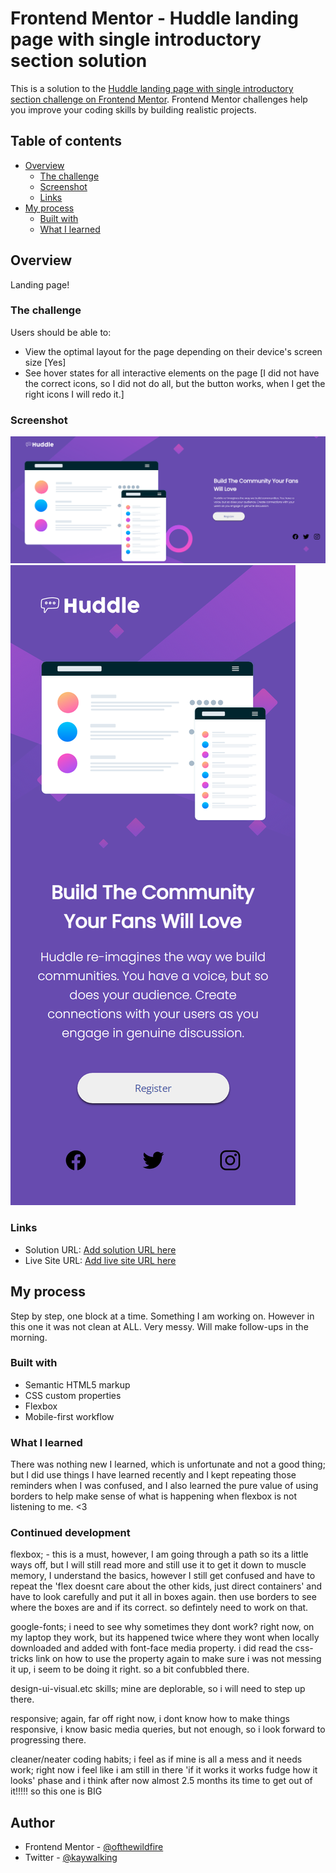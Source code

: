 # Frontend Mentor - Huddle landing page with single introductory section solution

This is a solution to the [Huddle landing page with single introductory section challenge on Frontend Mentor](https://www.frontendmentor.io/challenges/huddle-landing-page-with-a-single-introductory-section-B_2Wvxgi0). Frontend Mentor challenges help you improve your coding skills by building realistic projects. 

## Table of contents

- [Overview](#overview)
  - [The challenge](#the-challenge)
  - [Screenshot](#screenshot)
  - [Links](#links)
- [My process](#my-process)
  - [Built with](#built-with)
  - [What I learned](#what-i-learned)



## Overview

Landing page! 

### The challenge

Users should be able to:

- View the optimal layout for the page depending on their device's screen size [Yes]
- See hover states for all interactive elements on the page [I did not have the correct icons, so I did not do all, but the button works, when I get the right icons I will redo it.]

### Screenshot

![Desktop](/screenshots/desktop.png)
![Mobile](/screenshots/mobile.png)


### Links

- Solution URL: [Add solution URL here](https://your-solution-url.com)
- Live Site URL: [Add live site URL here](https://your-live-site-url.com)

## My process

Step by step, one block at a time. Something I am working on. However in this one it was not clean at ALL. Very messy. Will make follow-ups in the morning. 


### Built with

- Semantic HTML5 markup
- CSS custom properties
- Flexbox
- Mobile-first workflow


### What I learned

There was nothing new I learned, which is unfortunate and not a good thing; but I did use things I have learned recently and I kept repeating those reminders when I was confused, and I also learned the pure value of using borders to help make sense of what is happening when flexbox is not listening to me. <3


### Continued development

flexbox; - this is a must, however, I am going through a path so its a little ways off, but I will still read more and still use it to get it down to muscle memory, I understand the basics, however I still get confused and have to repeat the 'flex doesnt care about the other kids, just direct containers' and have to look carefully and put it all in boxes again. then use borders to see where the boxes are and if its correct. so defintely need to work on that. 

google-fonts; i need to see why sometimes they dont work? right now, on my laptop they work, but its happened twice where they wont when locally downloaded and added with font-face media property. i did read the css-tricks link on how to use the property again to make sure i was not messing it up, i seem to be doing it right. so a bit confubbled there. 

design-ui-visual.etc skills; mine are deplorable, so i will need to step up there. 

responsive; again, far off right now, i dont know how to make things responsive, i know basic media queries, but not enough, so i look forward to progressing there. 

cleaner/neater coding habits; i feel as if mine is all a mess and it needs work; right now i feel like i am still in there 'if it works it works fudge how it looks' phase and i think after now almost 2.5 months its time to get out of it!!!!! so this one is BIG


## Author

- Frontend Mentor - [@ofthewildfire](https://www.frontendmentor.io/profile/ofthewildfire)
- Twitter - [@kaywalking](https://www.twitter.com/kaywalking)

